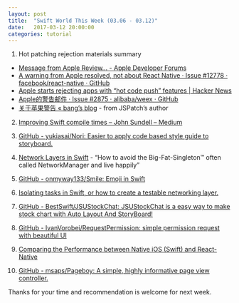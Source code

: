 ```yaml
---
layout: post
title:  "Swift World This Week (03.06 - 03.12)"
date:   2017-03-12 20:00:00
categories: tutorial
---
```


1. Hot patching rejection materials summary

* [Message from Apple Review… - Apple Developer Forums](https://forums.developer.apple.com/thread/73640)
* [A warning from Apple resolved, not about React Native · Issue #12778 · facebook/react-native · GitHub](https://github.com/facebook/react-native/issues/12778)
* [Apple starts rejecting apps with “hot code push” features | Hacker News](https://news.ycombinator.com/item?id=13817557)
* [Apple的警告邮件 · Issue #2875 · alibaba/weex · GitHub](https://github.com/alibaba/weex/issues/2875)
* [关于苹果警告 «  bang’s blog](http://blog.cnbang.net/internet/3374/) - from JSPatch’s author

2. [Improving Swift compile times – John Sundell – Medium](https://medium.com/@johnsundell/improving-swift-compile-times-ee1d52fb9bd#.ytxrk1tfa)

3. [GitHub - yukiasai/Nori: Easier to apply code based style guide to storyboard.](https://github.com/yukiasai/Nori)

4. [Network Layers in Swift](https://medium.com/compileswift/network-layers-in-swift-7fc5628ff789#.jwad3rnvh) - “How to avoid the Big-Fat-Singleton™ often called NetworkManager and live happily”

5. [GitHub - onmyway133/Smile: Emoji in Swift](https://github.com/onmyway133/Smile)

6. [Isolating tasks in Swift, or how to create a testable networking layer.](https://medium.com/ios-os-x-development/isolating-tasks-in-swift-or-how-to-create-a-testable-networking-layer-d0380e69f7e3#.ud44frqnw)

7. [GitHub - BestSwift/JSUStockChat: JSUStockChat is a easy way to make stock chart with Auto Layout And StoryBoard!](https://github.com/BestSwift/JSUStockChat)

8. [GitHub - IvanVorobei/RequestPermission: simple permission request with beautiful UI](https://github.com/IvanVorobei/RequestPermission)

9.  [Comparing the Performance between Native iOS (Swift) and React-Native](https://medium.com/the-react-native-log/comparing-the-performance-between-native-ios-swift-and-react-native-7b5490d363e2#.30ynj3qbf)

10. [GitHub - msaps/Pageboy: A simple, highly informative page view controller.](https://github.com/msaps/Pageboy)

Thanks for your time and recommendation is welcome for next week.
